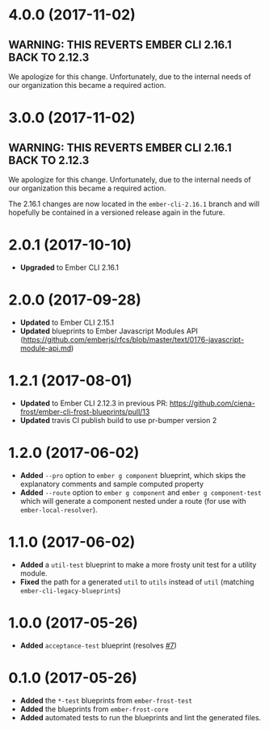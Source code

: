 # 4.0.0 (2017-11-02)

## WARNING: THIS REVERTS EMBER CLI 2.16.1 BACK TO 2.12.3

We apologize for this change. Unfortunately, due to the internal needs of our organization this became a required action.


# 3.0.0 (2017-11-02)

## WARNING: THIS REVERTS EMBER CLI 2.16.1 BACK TO 2.12.3

We apologize for this change. Unfortunately, due to the internal needs of our organization this became a required action.

The 2.16.1 changes are now located in the `ember-cli-2.16.1` branch and will hopefully be contained in a versioned release again in the future.


# 2.0.1 (2017-10-10)
* **Upgraded** to Ember CLI 2.16.1

# 2.0.0 (2017-09-28)
* **Updated** to Ember CLI 2.15.1
* **Updated** blueprints to Ember Javascript Modules API (https://github.com/emberjs/rfcs/blob/master/text/0176-javascript-module-api.md)

# 1.2.1 (2017-08-01)
* **Updated** to Ember CLI 2.12.3 in previous PR: https://github.com/ciena-frost/ember-cli-frost-blueprints/pull/13
* **Updated** travis CI publish build to use pr-bumper version 2


# 1.2.0 (2017-06-02)
 * **Added** `--pro` option to `ember g component` blueprint, which skips the explanatory comments and sample computed property
 * **Added** `--route` option to `ember g component` and `ember g component-test` which will generate a component nested under a route (for use with `ember-local-resolver`). 


# 1.1.0 (2017-06-02)

* **Added** a `util-test` blueprint to make a more frosty unit test for a utility module.
* **Fixed** the path for a generated `util` to `utils` instead of `util` (matching `ember-cli-legacy-blueprints`) 

# 1.0.0 (2017-05-26)

* **Added** `acceptance-test` blueprint (resolves [#7](https://github.com/ciena-frost/ember-cli-frost-blueprints/issues/7))


# 0.1.0 (2017-05-26)
* **Added** the `*-test` blueprints from `ember-frost-test`
* **Added** the blueprints from `ember-frost-core`
* **Added** automated tests to run the blueprints and lint the generated files. 

